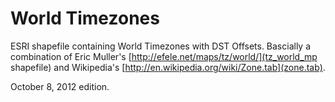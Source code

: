 World Timezones
===============

ESRI shapefile containing World Timezones with DST Offsets.  Bascially a combination of Eric Muller's [http://efele.net/maps/tz/world/](tz_world_mp shapefile) and Wikipedia's [http://en.wikipedia.org/wiki/Zone.tab](zone.tab).

October 8, 2012 edition.
